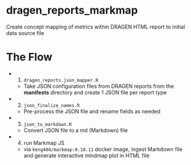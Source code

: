 # dragen_reports_markmap
Create concept mapping of metrics within DRAGEN HTML report to initial data source file


# The Flow

- 1) ```dragen_reports.json_mapper.R``` 
    - Take JSON configuration files from DRAGEN reports from the **manifests** directory and create 1 JSON file per report type
- 2) ```json_finalize_names.R```
    - Pre-process the JSON file and rename fields as needed
- 3) ```json_to_markdown.R```
    - Convert JSON file to a md (Markdown) file
- 4) run Markmap JS
    - via ```keng404/markmap:0.18.11``` docker image, ingest Markdown file
    and generate interactive mindmap plot in HTML file